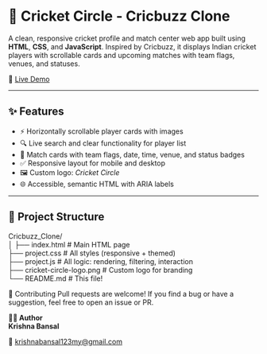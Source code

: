 # 🏏 Cricket Circle - Cricbuzz Clone

A clean, responsive cricket profile and match center web app built using **HTML**, **CSS**, and **JavaScript**. Inspired by Cricbuzz, it displays Indian cricket players with scrollable cards and upcoming matches with team flags, venues, and statuses.

🔗 [Live Demo](https://krishnabansal0302.github.io/Cricbuzz_Clone/)

---

## ✨ Features

- ⚡ Horizontally scrollable player cards with images
- 🔍 Live search and clear functionality for player list
- 📅 Match cards with team flags, date, time, venue, and status badges
- ✅ Responsive layout for mobile and desktop
- 🖼️ Custom logo: *Cricket Circle*
- 🌐 Accessible, semantic HTML with ARIA labels

---

## 📁 Project Structure

Cricbuzz_Clone/<br>
│
├── index.html # Main HTML page <br>
├── project.css # All styles (responsive + themed) <br>
├── project.js # All logic: rendering, filtering, interaction <br>
├── cricket-circle-logo.png # Custom logo for branding <br>
└── README.md # This file! <br>

🤝 Contributing
Pull requests are welcome! If you find a bug or have a suggestion, feel free to open an issue or PR.

**🧑‍💻 Author** <br>
**Krishna Bansal**


📧 krishnabansal123my@gmail.com



